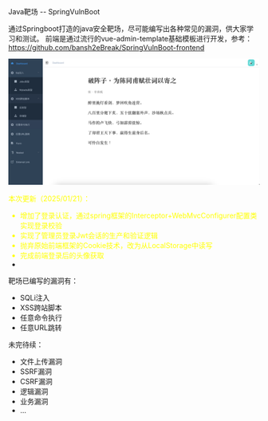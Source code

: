 Java靶场 -- SpringVulnBoot

通过Springboot打造的java安全靶场，尽可能编写出各种常见的漏洞，供大家学习和测试。
前端是通过流行的vue-admin-template基础模板进行开发，参考：https://github.com/bansh2eBreak/SpringVulnBoot-frontend

![img.png](img.png)

<font color=yellow>
本次更新（2025/01/21）：

- 增加了登录认证，通过spring框架的Interceptor+WebMvcConfigurer配置类实现登录校验
- 实现了管理员登录Jwt会话的生产和验证逻辑
- 抛弃原始前端框架的Cookie技术，改为从LocalStorage中读写
- 完成前端登录后的头像获取
- </font>

靶场已编写的漏洞有：
- SQLi注入
- XSS跨站脚本
- 任意命令执行
- 任意URL跳转

未完待续：
- 文件上传漏洞
- SSRF漏洞
- CSRF漏洞
- 逻辑漏洞
- 业务漏洞
- ...

